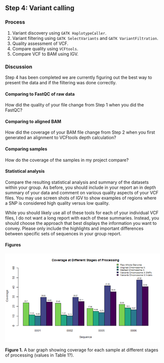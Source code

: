 ## Step 4: Variant calling

### Process

1. Variant discovery using `GATK HaplotypeCaller`.
2. Variant filtering using `GATK SelectVariants` and `GATK VariantFiltration`.
3. Quality assessment of VCF.
4. Compare quality using `VCFtools`.
5. Compare VCF to BAM using IGV.

### Discussion

Step 4 has been completed we are currently figuring out the best way to present the data and if the filtering was done correctly.

#### Comparing to FastQC of raw data

How did the quality of your file change from Step 1 when you did the FastQC?

#### Comparing to aligned BAM

How did the coverage of your BAM file change from Step 2 when you first generated an alignment to VCFtools depth calculation?

#### Comparing samples

How do the coverage of the samples in my project compare?

#### Statistical analysis

Compare the resulting statistical analysis and summary of the datasets within your group. As before, you should include in your report an in depth summary of your data and comment on various quality aspects of your VCF files. You may use screen shots of IGV to show examples of regions where a SNP is considered high quality versus low quality.

While you should likely use all of these tools for each of your individual VCF files, I do not want a long report with each of these summaries. Instead, you should choose the approach that best displays the information you want to convey. Please only include the highlights and important differences between specific sets of sequences in your group report. 

#### Figures

<img src="analysis/0_figures/4_coverage.png"  alt="Bar Graph Comparing Coverage at Different Stages of the Pipeline">  

__Figure 1.__ A bar graph showing coverage for each sample at different stages of processing (values in Table 1?).
